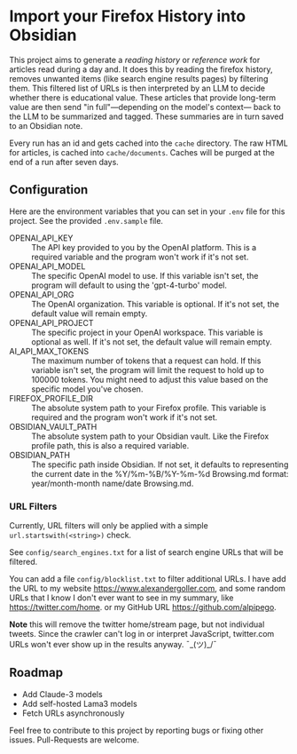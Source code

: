 # Import your Firefox History into Obsidian

This project aims to generate a _reading history_ or _reference work_ for articles read during a day and. 
It does this by reading the firefox history, removes unwanted items (like search engine results pages) by filtering them.
This filtered list of URLs is then interpreted by an LLM to decide whether there is educational value.
These articles that provide long-term value are then send "in full"&mdash;depending on the model's context&mdash; back to the LLM to be summarized and tagged. These summaries are in turn saved to an Obsidian note.

Every run has an id and gets cached into the `cache` directory. The raw HTML for articles, is cached into `cache/documents`. Caches will be purged at the end of a run after seven days.

## Configuration

Here are the environment variables that you can set in your `.env` file for this project. See the provided `.env.sample` file. 

<dl>
<dt>OPENAI_API_KEY</dt> <dd>The API key provided to you by the OpenAI platform. This is a required variable and the program won't work if it's not set.</dd>
<dt>OPENAI_API_MODEL</dt> <dd>The specific OpenAI model to use. If this variable isn't set, the program will default to using the 'gpt-4-turbo' model.</dd>
<dt>OPENAI_API_ORG</dt> <dd>The OpenAI organization. This variable is optional. If it's not set, the default value will remain empty.</dd>
<dt>OPENAI_API_PROJECT</dt> <dd>The specific project in your OpenAI workspace. This variable is optional as well. If it's not set, the default value will remain empty.</dd>
<dt>AI_API_MAX_TOKENS</dt> <dd>The maximum number of tokens that a request can hold. If this variable isn't set, the program will limit the request to hold up to 100000 tokens. You might need to adjust this value based on the specific model you've chosen.</dd>
<dt>FIREFOX_PROFILE_DIR</dt> <dd>The absolute system path to your Firefox profile. This variable is required and the program won't work if it's not set.</dd>
<dt>OBSIDIAN_VAULT_PATH</dt> <dd>The absolute system path to your Obsidian vault. Like the Firefox profile path, this is also a required variable.</dd>
<dt>OBSIDIAN_PATH</dt> <dd>The specific path inside Obsidian. If not set, it defaults to representing the current date in the %Y/%m-%B/%Y-%m-%d Browsing.md format: year/month-month name/date Browsing.md.</dd>
</dl>

### URL Filters

Currently, URL filters will only be applied with a simple `url.startswith(<string>)` check.

See `config/search_engines.txt` for a list of search engine URLs that will be filtered.

You can add a file `config/blocklist.txt` to filter additional URLs. I have add the URL to my website https://www.alexandergoller.com, and some random URLs that I know I don't ever want to see in my summary, like https://twitter.com/home. or my GitHub URL https://github.com/alpipego. 

**Note** this will remove the twitter home/stream page, but not individual tweets. Since the crawler can't log in or interpret JavaScript, twitter.com URLs won't ever show up in the results anyway. ¯\_(ツ)_/¯

## Roadmap

* Add Claude-3 models
* Add self-hosted Lama3 models
* Fetch URLs asynchronously

Feel free to contribute to this project by reporting bugs or fixing other issues. Pull-Requests are welcome.